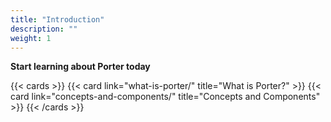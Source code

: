 ```yaml
---
title: "Introduction"
description: ""
weight: 1
---
```


**Start learning about Porter today**

{{< cards >}}
{{< card link="what-is-porter/" title="What is Porter?" >}}
{{< card link="concepts-and-components/" title="Concepts and Components" >}}
{{< /cards >}}
